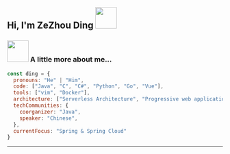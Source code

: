 ## Hi, I'm ZeZhou Ding <img src="https://media.giphy.com/media/mGcNjsfWAjY5AEZNw6/giphy.gif" width="50">
### <img src="https://media.giphy.com/media/VgCDAzcKvsR6OM0uWg/giphy.gif" width="50"> A little more about me...  

```javascript
const ding = {
  pronouns: "He" | "Him",
  code: ["Java", "C", "C#", "Python", "Go", "Vue"],
  tools: ["vim", "Docker"],
  architecture: ["Serverless Architecture", "Progressive web applications", "Single page applications"],
  techCommunities: {
    coorganizer: "Java",
    speaker: "Chinese",
  },
  currentFocus: "Spring & Spring Cloud"
}
```

---

